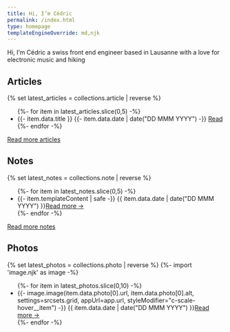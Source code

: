```yaml
---
title: Hi, I’m Cédric
permalink: /index.html
type: homepage
templateEngineOverride: md,njk
---
```


Hi, I’m Cédric a swiss front end engineer based in Lausanne with a love for electronic music and hiking

## Articles

{% set latest_articles = collections.article | reverse %}
<ul>
{%- for item in latest_articles.slice(0,5) -%}
    <li>{{- item.data.title }} <time class="dt-published"
                                      datetime="{{ item.data.date | date }}"><span>{{- item.data.date | date("DD MMM YYYY") -}}</span></time> <a href="{{- item.url | url -}}">
                                         Read 
                                      </a>
    </li>
{%- endfor -%}
</ul>

[Read more articles](/articles)

## Notes

{% set latest_notes = collections.note | reverse %}

<ul>
{%- for item in latest_notes.slice(0,5) -%}
    <li>{{- item.templateContent | safe -}}
        <time class="dt-published"
              datetime="{{ item.data.date | date }}">{{ item.data.date | date("DD MMM YYYY") }}</time><a href="{{ item.url | url }}">Read more -&gt;</a>
    </li>
{%- endfor -%}
</ul>

[Read more notes](/notes)

## Photos

{% set latest_photos = collections.photo | reverse %}
{%- import 'image.njk' as image -%}

<ul class="o-reel">
{%- for item in latest_photos.slice(0,10) -%}
    <li>{{- image.image(item.data.photo[0].url, item.data.photo[0].alt, settings=srcsets.grid, appUrl=app.url, styleModifier="c-scale-hover__item") -}}
        <time class="dt-published"
              datetime="{{ item.data.date | date }}">{{ item.data.date | date("DD MMM YYYY") }}</time><a href="{{ item.url | url }}">Read more -&gt;</a>
    </li>
{%- endfor -%}
</ul>
